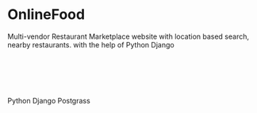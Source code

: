 # OnlineFood

Multi-vendor Restaurant Marketplace website with location based search, nearby restaurants. with the help of Python Django 

</br>
</br>
</br>
</br>


Python
Django
Postgrass
